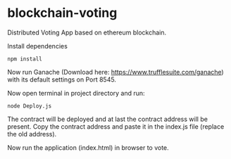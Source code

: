 # blockchain-voting
Distributed Voting App based on ethereum blockchain.

Install dependencies 
```
npm install
```

Now run Ganache (Download here: https://www.trufflesuite.com/ganache) with its default settings on Port 8545.

Now open terminal in project directory and run:
```
node Deploy.js
```

The contract will be deployed and at last the contract address will be present. Copy the contract address and paste it in the index.js file (replace the old address).

Now run the application (index.html) in browser to vote.
